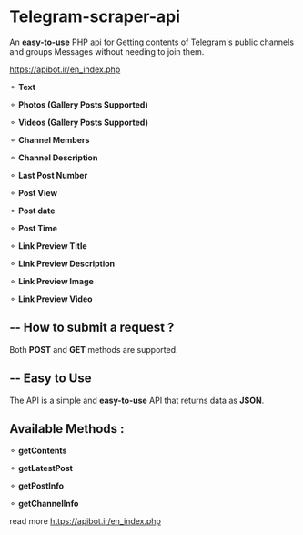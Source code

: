 # Telegram-scraper-api
An **easy-to-use** PHP api for Getting contents of Telegram's public channels and groups Messages without needing to join them.

https://apibot.ir/en_index.php

⚬ **Text**

⚬ **Photos (Gallery Posts Supported)**

⚬ **Videos (Gallery Posts Supported)**

⚬ **Channel Members**

⚬ **Channel Description**

⚬ **Last Post Number**

⚬ **Post View**

⚬ **Post date**

⚬ **Post Time**

⚬ **Link Preview Title**

⚬ **Link Preview Description**

⚬ **Link Preview Image**

⚬ **Link Preview Video**



## -- How to submit a request ?

Both **POST** and **GET** methods are supported.

## -- Easy to Use

The API is a simple and **easy-to-use** API that returns data as **JSON**.



## Available Methods :

⚬ **getContents**

⚬ **getLatestPost**

⚬ **getPostInfo**

⚬ **getChannelInfo**


read more https://apibot.ir/en_index.php
